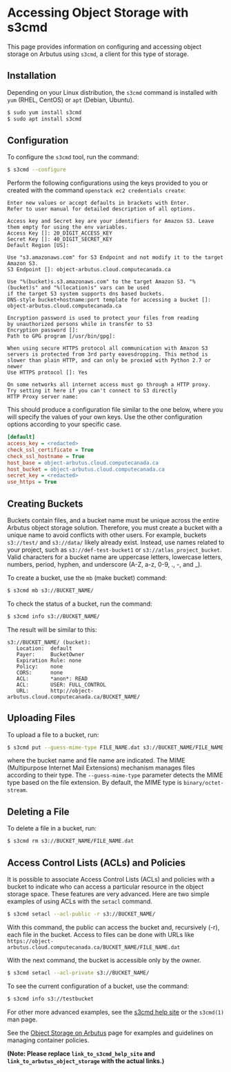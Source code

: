 # Accessing Object Storage with s3cmd

This page provides information on configuring and accessing object storage on Arbutus using `s3cmd`, a client for this type of storage.

## Installation

Depending on your Linux distribution, the `s3cmd` command is installed with `yum` (RHEL, CentOS) or `apt` (Debian, Ubuntu).

```bash
$ sudo yum install s3cmd
$ sudo apt install s3cmd
```

## Configuration

To configure the `s3cmd` tool, run the command:

```bash
$ s3cmd --configure
```

Perform the following configurations using the keys provided to you or created with the command `openstack ec2 credentials create`:

```
Enter new values or accept defaults in brackets with Enter.
Refer to user manual for detailed description of all options.

Access key and Secret key are your identifiers for Amazon S3. Leave them empty for using the env variables.
Access Key []: 20_DIGIT_ACCESS_KEY
Secret Key []: 40_DIGIT_SECRET_KEY
Default Region [US]:

Use "s3.amazonaws.com" for S3 Endpoint and not modify it to the target Amazon S3.
S3 Endpoint []: object-arbutus.cloud.computecanada.ca

Use "%(bucket)s.s3.amazonaws.com" to the target Amazon S3. "%(bucket)s" and "%(location)s" vars can be used
if the target S3 system supports dns based buckets.
DNS-style bucket+hostname:port template for accessing a bucket []: object-arbutus.cloud.computecanada.ca

Encryption password is used to protect your files from reading
by unauthorized persons while in transfer to S3
Encryption password []:
Path to GPG program [/usr/bin/gpg]: 

When using secure HTTPS protocol all communication with Amazon S3
servers is protected from 3rd party eavesdropping. This method is
slower than plain HTTP, and can only be proxied with Python 2.7 or newer
Use HTTPS protocol []: Yes

On some networks all internet access must go through a HTTP proxy.
Try setting it here if you can't connect to S3 directly
HTTP Proxy server name:
```

This should produce a configuration file similar to the one below, where you will specify the values of your own keys. Use the other configuration options according to your specific case.

```ini
[default]
access_key = <redacted>
check_ssl_certificate = True
check_ssl_hostname = True
host_base = object-arbutus.cloud.computecanada.ca
host_bucket = object-arbutus.cloud.computecanada.ca
secret_key = <redacted>
use_https = True
```

## Creating Buckets

Buckets contain files, and a bucket name must be unique across the entire Arbutus object storage solution.  Therefore, you must create a bucket with a unique name to avoid conflicts with other users. For example, buckets `s3://test/` and `s3://data/` likely already exist. Instead, use names related to your project, such as `s3://def-test-bucket1` or `s3://atlas_project_bucket`. Valid characters for a bucket name are uppercase letters, lowercase letters, numbers, period, hyphen, and underscore (A-Z, a-z, 0-9, ., -, and _).

To create a bucket, use the `mb` (make bucket) command:

```bash
$ s3cmd mb s3://BUCKET_NAME/
```

To check the status of a bucket, run the command:

```bash
$ s3cmd info s3://BUCKET_NAME/
```

The result will be similar to this:

```
s3://BUCKET_NAME/ (bucket):
   Location:  default
   Payer:     BucketOwner
   Expiration Rule: none
   Policy:    none
   CORS:      none
   ACL:       *anon*: READ
   ACL:       USER: FULL_CONTROL
   URL:       http://object-arbutus.cloud.computecanada.ca/BUCKET_NAME/
```

## Uploading Files

To upload a file to a bucket, run:

```bash
$ s3cmd put --guess-mime-type FILE_NAME.dat s3://BUCKET_NAME/FILE_NAME.dat
```

where the bucket name and file name are indicated. The MIME (Multipurpose Internet Mail Extensions) mechanism manages files according to their type. The `--guess-mime-type` parameter detects the MIME type based on the file extension. By default, the MIME type is `binary/octet-stream`.

## Deleting a File

To delete a file in a bucket, run:

```bash
$ s3cmd rm s3://BUCKET_NAME/FILE_NAME.dat
```

## Access Control Lists (ACLs) and Policies

It is possible to associate Access Control Lists (ACLs) and policies with a bucket to indicate who can access a particular resource in the object storage space. These features are very advanced. Here are two simple examples of using ACLs with the `setacl` command.

```bash
$ s3cmd setacl --acl-public -r s3://BUCKET_NAME/
```

With this command, the public can access the bucket and, recursively (-r), each file in the bucket. Access to files can be done with URLs like `https://object-arbutus.cloud.computecanada.ca/BUCKET_NAME/FILE_NAME.dat`

With the next command, the bucket is accessible only by the owner.

```bash
$ s3cmd setacl --acl-private s3://BUCKET_NAME/
```

To see the current configuration of a bucket, use the command:

```bash
$ s3cmd info s3://testbucket
```

For other more advanced examples, see the [s3cmd help site](link_to_s3cmd_help_site) or the `s3cmd(1)` man page.

See the [Object Storage on Arbutus](link_to_arbutus_object_storage) page for examples and guidelines on managing container policies.


**(Note:  Please replace `link_to_s3cmd_help_site` and `link_to_arbutus_object_storage` with the actual links.)**
